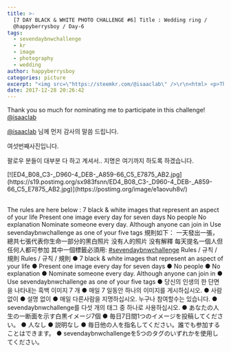 ```yaml
---
title: >-
  [7 DAY BLACK & WHITE PHOTO CHALLENGE #6] Title : Wedding ring /
  @happyberrysboy / Day-6
tags:
  - sevendaybnwchallenge
  - kr
  - image
  - photography
  - wedding
author: happyberrysboy
categories: picture
excerpt: "<img src=\"https://steemkr.com/@isaaclab\" />\r\n<html> <p>Thank you so much for nominating me to participate in this challenge! <a href=\"\">@isaaclab</a>&nbsp;</p> <p><a href=\"\">@isaaclab</a> 님께 먼저 감사의 말씀 드립니다. &nbsp;&nbsp;</p> <p>여섯번째사진입니다.&nbsp;</....."
date: 2017-12-28 20:26:42
---
```


<html>
<p>Thank you so much for nominating me to participate in this challenge! <a href="https://steemkr.com/@isaaclab">@isaaclab</a>&nbsp;</p>
<p><a href="https://steemkr.com/@isaaclab">@isaaclab</a> 님께 먼저 감사의 말씀 드립니다. &nbsp;&nbsp;</p>
<p>여섯번째사진입니다.&nbsp;</p>
<p>팔로우 분들이 대부분 다 하고 계셔서.. 지명은 여기까지 하도록 하겠습니다.</p>
<p>[![ED4_B08_C3-_D960-4_DEB-_A859-66_C5_E7875_AB2.jpg](https://s19.postimg.org/sx983fsnn/ED4_B08_C3-_D960-4_DEB-_A859-66_C5_E7875_AB2.jpg)](https://postimg.org/image/e1aovuh8v/)</p>
<p><br>
 The rules are here below : 7 black &amp; white images that represent an aspect of your life Present one image every day for seven days No people No explanation Nominate someone every day. Although anyone can join in Use sevendaybnwchallenge as one of your five tags 規則如下： 一天發出一張，總共七張代表你生命一部分的黑白照片 没有人的照片 没有解釋 每天提名一個人但任何人都可参加 其中一個標籤必須用: <a href="https://steemkr.com/trending/sevendaybnwchallenge">#sevendaybnwchallenge</a> Rules / 규칙 / 規則 Rules / 규칙 / 規則 ● 7 black &amp; white images that represent an aspect of your life ● Present one image every day for seven days ● No people ● No explanation ● Nominate someone every day. Although anyone can join in ● Use sevendaybnwchallenge as one of your five tags ● 당신의 인생의 한 단면을 나타내는 흑백 이미지 7 개 ● 매일 7 일동안 하나의 이미지를 게시하십시오. ● 사람 없이 ● 설명 없이 ● 매일 다른사람을 지명하십시오. 누구나 참여할수는 있습니다. ● sevendaybnwchallenge를 다섯 개의 태그 중 하나로 사용하십시오. ● あなたの人生の一断面を示す白黒イメージ7個 ● 毎日7日間1つのイメージを投稿してください。 ● 人なし ● 説明なし ● 毎日他の人を指名してください。誰でも参加することはできます。 ● sevendaybnwchallengeを5つのタグのいずれかを使用してください。&nbsp;</p>
</html>